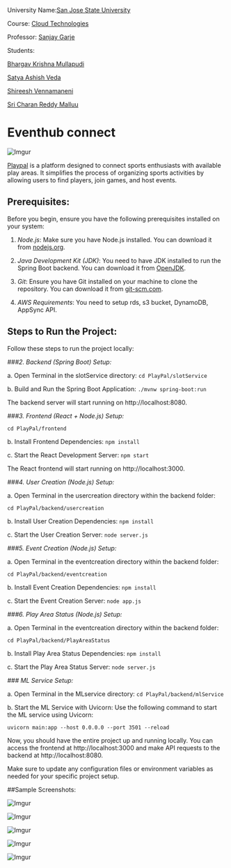 University Name:[San Jose State University](http://www.sjsu.edu/)

Course: [Cloud Technologies](http://info.sjsu.edu/web-dbgen/catalog/courses/CMPE281.html)

Professor: [Sanjay Garje](https://www.linkedin.com/in/sanjaygarje/)

Students:

[Bhargav Krishna Mullapudi](https://www.linkedin.com/in/bhargavkrishna/)

[Satya Ashish Veda](https://www.linkedin.com/in/satyaashishveda/)

[Shireesh Vennamaneni](https://www.linkedin.com/in/shireesh-vennamaneni-9b906914a/)

[Sri Charan Reddy Malluu](https://www.linkedin.com/in/sri-charan-reddy-mallu/)

# Eventhub connect

![Imgur](https://i.imgur.com/YM5qexz.png)


[Playpal](https://playpal.live/) is a platform designed to connect sports enthusiasts with available play areas. It simplifies the process of organizing sports activities by allowing users to find players, join games, and host events.


## Prerequisites:

Before you begin, ensure you have the following prerequisites installed on your system:

1. *Node.js*: Make sure you have Node.js installed. You can download it from [nodejs.org](https://nodejs.org/).

2. *Java Development Kit (JDK)*: You need to have JDK installed to run the Spring Boot backend. You can download it from [OpenJDK](https://openjdk.java.net/).

3. *Git*: Ensure you have Git installed on your machine to clone the repository. You can download it from [git-scm.com](https://git-scm.com/).

4. *AWS Requirements*:  You need to setup rds, s3 bucket, DynamoDB, AppSync API. 

## Steps to Run the Project:

Follow these steps to run the project locally:

*###2. Backend (Spring Boot) Setup:*

a. Open Terminal in the slotService directory:
```cd PlayPal/slotService```

b. Build and Run the Spring Boot Application:
```./mvnw spring-boot:run```

The backend server will start running on http://localhost:8080.

*###3. Frontend (React + Node.js) Setup:*

```cd PlayPal/frontend```

b. Install Frontend Dependencies:
```npm install```

c. Start the React Development Server:
```npm start```

The React frontend will start running on http://localhost:3000.

*###4. User Creation (Node.js) Setup:*

a. Open Terminal in the usercreation directory within the backend folder:

```cd PlayPal/backend/usercreation```

b. Install User Creation Dependencies:
```npm install```

c. Start the User Creation Server:
```node server.js```

*###5. Event Creation (Node.js) Setup:*

a. Open Terminal in the eventcreation directory within the backend folder:

```cd PlayPal/backend/eventcreation```

b. Install Event Creation Dependencies:
```npm install```

c. Start the Event Creation Server:
```node app.js```


*###6. Play Area Status (Node.js) Setup:*

a. Open Terminal in the eventcreation directory within the backend folder:

```cd PlayPal/backend/PlayAreaStatus```

b. Install Play Area Status Dependencies:
```npm install```

c. Start the Play Area Status Server:
```node server.js```

*### ML Service Setup:*

a. Open Terminal in the MLservice directory:
```cd PlayPal/backend/mlService```

b. Start the ML Service with Uvicorn:
Use the following command to start the ML service using Uvicorn:

```uvicorn main:app --host 0.0.0.0 --port 3501 --reload```

Now, you should have the entire project up and running locally. You can access the frontend at http://localhost:3000 and make API requests to the backend at http://localhost:8080.

Make sure to update any configuration files or environment variables as needed for your specific project setup.


##Sample Screenshots:

![Imgur](https://i.imgur.com/AY2EjEE.jpg)

![Imgur](https://i.imgur.com/u74XS67.jpg)

![Imgur](https://i.imgur.com/3VSXz1P.jpg)

![Imgur](https://i.imgur.com/jSFNMGd.jpg)

![Imgur](https://i.imgur.com/qSkobxe.jpg)

